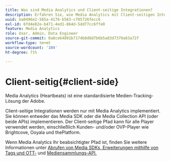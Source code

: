 ```yaml
---
title: Was sind Media Analytics und Client-seitige Integrationen?
description: Erfahren Sie, wie Media Analytics mit Client-seitigen Integrationen und dem Media-SDK und/oder der Mediensammlungs-API funktioniert.
uuid: ba0496e2-585a-4176-b583-c705726fecc6
exl-id: 6fd4e82e-b471-4ed1-864d-5dd77cc6ffe0
feature: Media Analytics
role: User, Admin, Data Engineer
source-git-commit: 0a8ce64891b7174b0d6d7b6b5a83d7379a63a72f
workflow-type: tm+mt
source-wordcount: '104'
ht-degree: 71%

---
```


# Client-seitig{#client-side}

Media Analytics (Heartbeats) ist eine standardisierte Medien-Tracking-Lösung der Adobe.

Client-seitige Integrationen werden nur mit Media Analytics implementiert. Sie können entweder das Media SDK oder die Media Collection API (oder beide APIs) implementieren. Der Client-seitige Pfad kann für alle Player verwendet werden, einschließlich Kunden- und/oder OVP-Player wie Brightcove, Ooyala und thePlatform.

Wenn Media Analytics Ihr beabsichtigter Pfad ist, finden Sie weitere Informationen unter [Abrufen von Media SDKs, Erweiterungen mithilfe von Tags und OTT-](/help/getting-started/download-sdks.md) und [Mediensammlungs-API.](/help/implementation/media-collection-api/mc-api-overview.md)

